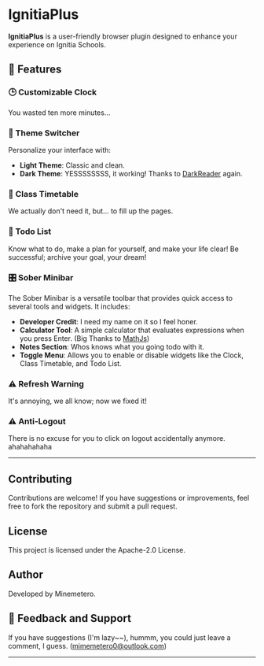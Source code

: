 # IgnitiaPlus

**IgnitiaPlus** is a user-friendly browser plugin designed to enhance your experience on Ignitia Schools.

## 🌟 Features

### 🕒 Customizable Clock
You wasted ten more minutes...

### 🎨 Theme Switcher
Personalize your interface with:
- **Light Theme**: Classic and clean.
- **Dark Theme**: YESSSSSSSS, it working! Thanks to [DarkReader](https://github.com/darkreader/darkreader) again.

### 📅 Class Timetable
We actually don't need it, but... to fill up the pages.

### 📝 Todo List
Know what to do, make a plan for yourself, and make your life clear! Be successful; archive your goal, your dream!

### 🎛️ Sober Minibar

The Sober Minibar is a versatile toolbar that provides quick access to several tools and widgets. It includes:

- **Developer Credit**: I need my name on it so I feel honer.
- **Calculator Tool**: A simple calculator that evaluates expressions when you press Enter. (Big Thanks to [MathJs](https://mathjs.org))
- **Notes Section**: Whos knows what you going todo with it.
- **Toggle Menu**: Allows you to enable or disable widgets like the Clock, Class Timetable, and Todo List.

### ⚠️ Refresh Warning
It's annoying, we all know; now we fixed it!

### ⚠️ Anti-Logout
There is no excuse for you to click on logout accidentally anymore. ahahahahaha

---

## Contributing

Contributions are welcome! If you have suggestions or improvements, feel free to fork the repository and submit a pull request.

## License

This project is licensed under the Apache-2.0 License.

## Author

Developed by Minemetero.

## 💬 Feedback and Support
If you have suggestions (I'm lazy~~), hummm, you could just leave a comment, I guess. (mimemetero0@outlook.com)

---